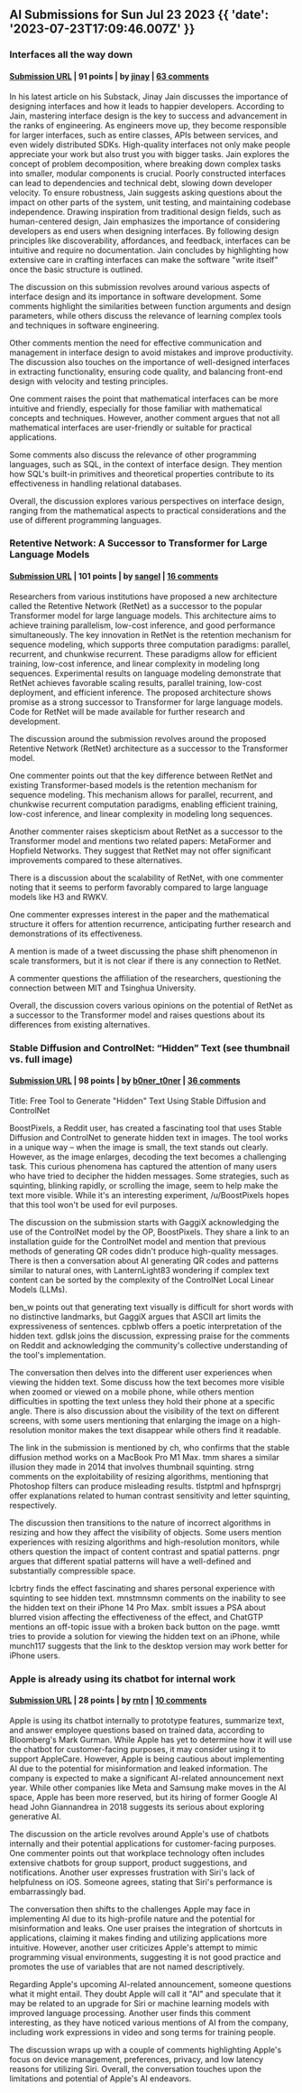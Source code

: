 ## AI Submissions for Sun Jul 23 2023 {{ 'date': '2023-07-23T17:09:46.007Z' }}

### Interfaces all the way down

#### [Submission URL](https://jjain.substack.com/p/interfaces-all-the-way-down) | 91 points | by [jinay](https://news.ycombinator.com/user?id=jinay) | [63 comments](https://news.ycombinator.com/item?id=36836433)

In his latest article on his Substack, Jinay Jain discusses the importance of designing interfaces and how it leads to happier developers. According to Jain, mastering interface design is the key to success and advancement in the ranks of engineering. As engineers move up, they become responsible for larger interfaces, such as entire classes, APIs between services, and even widely distributed SDKs. High-quality interfaces not only make people appreciate your work but also trust you with bigger tasks. Jain explores the concept of problem decomposition, where breaking down complex tasks into smaller, modular components is crucial. Poorly constructed interfaces can lead to dependencies and technical debt, slowing down developer velocity. To ensure robustness, Jain suggests asking questions about the impact on other parts of the system, unit testing, and maintaining codebase independence. Drawing inspiration from traditional design fields, such as human-centered design, Jain emphasizes the importance of considering developers as end users when designing interfaces. By following design principles like discoverability, affordances, and feedback, interfaces can be intuitive and require no documentation. Jain concludes by highlighting how extensive care in crafting interfaces can make the software "write itself" once the basic structure is outlined.

The discussion on this submission revolves around various aspects of interface design and its importance in software development. Some comments highlight the similarities between function arguments and design parameters, while others discuss the relevance of learning complex tools and techniques in software engineering.

Other comments mention the need for effective communication and management in interface design to avoid mistakes and improve productivity. The discussion also touches on the importance of well-designed interfaces in extracting functionality, ensuring code quality, and balancing front-end design with velocity and testing principles.

One comment raises the point that mathematical interfaces can be more intuitive and friendly, especially for those familiar with mathematical concepts and techniques. However, another comment argues that not all mathematical interfaces are user-friendly or suitable for practical applications.

Some comments also discuss the relevance of other programming languages, such as SQL, in the context of interface design. They mention how SQL's built-in primitives and theoretical properties contribute to its effectiveness in handling relational databases.

Overall, the discussion explores various perspectives on interface design, ranging from the mathematical aspects to practical considerations and the use of different programming languages.

### Retentive Network: A Successor to Transformer for Large Language Models

#### [Submission URL](https://arxiv.org/abs/2307.08621) | 101 points | by [sangel](https://news.ycombinator.com/user?id=sangel) | [16 comments](https://news.ycombinator.com/item?id=36831956)

Researchers from various institutions have proposed a new architecture called the Retentive Network (RetNet) as a successor to the popular Transformer model for large language models. This architecture aims to achieve training parallelism, low-cost inference, and good performance simultaneously. The key innovation in RetNet is the retention mechanism for sequence modeling, which supports three computation paradigms: parallel, recurrent, and chunkwise recurrent. These paradigms allow for efficient training, low-cost inference, and linear complexity in modeling long sequences. Experimental results on language modeling demonstrate that RetNet achieves favorable scaling results, parallel training, low-cost deployment, and efficient inference. The proposed architecture shows promise as a strong successor to Transformer for large language models. Code for RetNet will be made available for further research and development.

The discussion around the submission revolves around the proposed Retentive Network (RetNet) architecture as a successor to the Transformer model. 

One commenter points out that the key difference between RetNet and existing Transformer-based models is the retention mechanism for sequence modeling. This mechanism allows for parallel, recurrent, and chunkwise recurrent computation paradigms, enabling efficient training, low-cost inference, and linear complexity in modeling long sequences.

Another commenter raises skepticism about RetNet as a successor to the Transformer model and mentions two related papers: MetaFormer and Hopfield Networks. They suggest that RetNet may not offer significant improvements compared to these alternatives.

There is a discussion about the scalability of RetNet, with one commenter noting that it seems to perform favorably compared to large language models like H3 and RWKV.

One commenter expresses interest in the paper and the mathematical structure it offers for attention recurrence, anticipating further research and demonstrations of its effectiveness.

A mention is made of a tweet discussing the phase shift phenomenon in scale transformers, but it is not clear if there is any connection to RetNet.

A commenter questions the affiliation of the researchers, questioning the connection between MIT and Tsinghua University.

Overall, the discussion covers various opinions on the potential of RetNet as a successor to the Transformer model and raises questions about its differences from existing alternatives.

### Stable Diffusion and ControlNet: “Hidden” Text (see thumbnail vs. full image)

#### [Submission URL](https://old.reddit.com/r/StableDiffusion/comments/1561k15/free_tool_to_generate_hidden_text_using_stable/) | 98 points | by [b0ner_t0ner](https://news.ycombinator.com/user?id=b0ner_t0ner) | [36 comments](https://news.ycombinator.com/item?id=36832271)

Title: Free Tool to Generate "Hidden" Text Using Stable Diffusion and ControlNet

BoostPixels, a Reddit user, has created a fascinating tool that uses Stable Diffusion and ControlNet to generate hidden text in images. The tool works in a unique way – when the image is small, the text stands out clearly. However, as the image enlarges, decoding the text becomes a challenging task. This curious phenomena has captured the attention of many users who have tried to decipher the hidden messages. Some strategies, such as squinting, blinking rapidly, or scrolling the image, seem to help make the text more visible. While it's an interesting experiment, /u/BoostPixels hopes that this tool won't be used for evil purposes.

The discussion on the submission starts with GaggiX acknowledging the use of the ControlNet model by the OP, BoostPixels. They share a link to an installation guide for the ControlNet model and mention that previous methods of generating QR codes didn't produce high-quality messages. There is then a conversation about AI generating QR codes and patterns similar to natural ones, with LanternLight83 wondering if complex text content can be sorted by the complexity of the ControlNet Local Linear Models (LLMs).
 
ben_w points out that generating text visually is difficult for short words with no distinctive landmarks, but GaggiX argues that ASCII art limits the expressiveness of sentences. cpblwb offers a poetic interpretation of the hidden text. gdlsk joins the discussion, expressing praise for the comments on Reddit and acknowledging the community's collective understanding of the tool's implementation.

The conversation then delves into the different user experiences when viewing the hidden text. Some discuss how the text becomes more visible when zoomed or viewed on a mobile phone, while others mention difficulties in spotting the text unless they hold their phone at a specific angle. There is also discussion about the visibility of the text on different screens, with some users mentioning that enlarging the image on a high-resolution monitor makes the text disappear while others find it readable. 

The link in the submission is mentioned by ch, who confirms that the stable diffusion method works on a MacBook Pro M1 Max. tmm shares a similar illusion they made in 2014 that involves thumbnail squinting. strng comments on the exploitability of resizing algorithms, mentioning that Photoshop filters can produce misleading results. tlstptml and hpfnsprgrj offer explanations related to human contrast sensitivity and letter squinting, respectively. 

The discussion then transitions to the nature of incorrect algorithms in resizing and how they affect the visibility of objects. Some users mention experiences with resizing algorithms and high-resolution monitors, while others question the impact of content contrast and spatial patterns. pngr argues that different spatial patterns will have a well-defined and substantially compressible space. 

lcbrtry finds the effect fascinating and shares personal experience with squinting to see hidden text. mnstmnsmn comments on the inability to see the hidden text on their iPhone 14 Pro Max. smblt issues a PSA about blurred vision affecting the effectiveness of the effect, and ChatGTP mentions an off-topic issue with a broken back button on the page. wmtt tries to provide a solution for viewing the hidden text on an iPhone, while munch117 suggests that the link to the desktop version may work better for iPhone users.

### Apple is already using its chatbot for internal work

#### [Submission URL](https://www.theverge.com/2023/7/23/23804825/apple-gpt-chatbot-apple-care-siri-chatgpt) | 28 points | by [rntn](https://news.ycombinator.com/user?id=rntn) | [10 comments](https://news.ycombinator.com/item?id=36838178)

Apple is using its chatbot internally to prototype features, summarize text, and answer employee questions based on trained data, according to Bloomberg's Mark Gurman. While Apple has yet to determine how it will use the chatbot for customer-facing purposes, it may consider using it to support AppleCare. However, Apple is being cautious about implementing AI due to the potential for misinformation and leaked information. The company is expected to make a significant AI-related announcement next year. While other companies like Meta and Samsung make moves in the AI space, Apple has been more reserved, but its hiring of former Google AI head John Giannandrea in 2018 suggests its serious about exploring generative AI.

The discussion on the article revolves around Apple's use of chatbots internally and their potential applications for customer-facing purposes. One commenter points out that workplace technology often includes extensive chatbots for group support, product suggestions, and notifications. Another user expresses frustration with Siri's lack of helpfulness on iOS. Someone agrees, stating that Siri's performance is embarrassingly bad.

The conversation then shifts to the challenges Apple may face in implementing AI due to its high-profile nature and the potential for misinformation and leaks. One user praises the integration of shortcuts in applications, claiming it makes finding and utilizing applications more intuitive. However, another user criticizes Apple's attempt to mimic programming visual environments, suggesting it is not good practice and promotes the use of variables that are not named descriptively.

Regarding Apple's upcoming AI-related announcement, someone questions what it might entail. They doubt Apple will call it "AI" and speculate that it may be related to an upgrade for Siri or machine learning models with improved language processing. Another user finds this comment interesting, as they have noticed various mentions of AI from the company, including work expressions in video and song terms for training people.

The discussion wraps up with a couple of comments highlighting Apple's focus on device management, preferences, privacy, and low latency reasons for utilizing Siri. Overall, the conversation touches upon the limitations and potential of Apple's AI endeavors.

